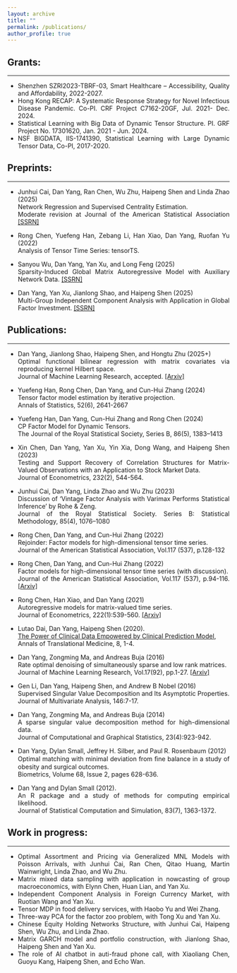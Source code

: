 ```yaml
---
layout: archive
title: ""
permalink: /publications/
author_profile: true
---
```

<style>
    ul {
        text-align: justify;
    }
</style>


## Grants:
--------------
<ul>
    <li>Shenzhen SZRI2023-TBRF-03, Smart Healthcare – Accessibility, Quality and Affordability, 2022-2027.</li>
    <li>Hong Kong RECAP: A Systematic Response Strategy for Novel Infectious Disease Pandemic. Co-PI. CRF Project C7162-20GF, Jul. 2021- Dec. 2024.</li>
    <li>Statistical Learning with Big Data of Dynamic Tensor Structure. PI. GRF Project No. 17301620, Jan. 2021 - Jun. 2024.</li>
    <li>NSF BIGDATA, IIS-1741390, Statistical Learning with Large Dynamic Tensor Data, Co-PI, 2017-2020.</li>
</ul>

## Preprints:
--------------
- Junhui Cai, Dan Yang, Ran Chen, Wu Zhu, Haipeng Shen and Linda Zhao (2025) <br>
Network Regression and Supervised Centrality Estimation. <br> Moderate revision at Journal of the American Statistical Association [[SSRN]](https://papers.ssrn.com/sol3/papers.cfm?abstract_id=3963523)

- Rong Chen, Yuefeng Han, Zebang Li, Han Xiao, Dan Yang, Ruofan Yu (2022) <br> Analysis of Tensor Time Series: tensorTS.

- Sanyou Wu, Dan Yang, Yan Xu, and Long Feng (2025) <br> Sparsity-Induced Global Matrix Autoregressive Model with Auxiliary Network Data. [[SSRN]](https://papers.ssrn.com/sol3/papers.cfm?abstract_id=5174546)

- Dan Yang, Yan Xu, Jianlong Shao, and Haipeng Shen (2025) <br> Multi-Group Independent Component Analysis with Application in Global Factor Investment. [[SSRN]](https://papers.ssrn.com/sol3/papers.cfm?abstract_id=5635411)

## Publications:
--------------
- Dan Yang, Jianlong Shao, Haipeng Shen, and Hongtu Zhu (2025+) <br> Optimal functional bilinear regression with matrix covariates via reproducing kernel Hilbert space. <br> Journal of Machine Learning Research, accepted. 
[[Arxiv]](http://arxiv.org/abs/2311.12597)

- Yuefeng Han, Rong Chen, Dan Yang, and Cun-Hui Zhang (2024) <br> Tensor factor model estimation by iterative projection. <br> Annals of Statistics, 52(6), 2641-2667

- Yuefeng Han, Dan Yang, Cun-Hui Zhang and Rong Chen (2024) <br> CP Factor Model for Dynamic Tensors. <br> The Journal of the Royal Statistical Society, Series B, 86(5), 1383–1413

- Xin Chen, Dan Yang, Yan Xu, Yin Xia, Dong Wang, and Haipeng Shen (2023) <br> Testing and Support Recovery of Correlation Structures for Matrix-Valued Observations with an Application to Stock Market Data. <br> Journal of Econometrics, 232(2), 544-564.

- Junhui Cai, Dan Yang, Linda Zhao and Wu Zhu (2023) <br> Discussion of ‘Vintage Factor Analysis with Varimax Performs Statistical Inference’ by Rohe & Zeng. <br> Journal of the Royal Statistical Society. Series B: Statistical Methodology, 85(4), 1076–1080

- Rong Chen, Dan Yang, and Cun-Hui Zhang (2022) <br> Rejoinder: Factor models for high-dimensional tensor time series. <br> Journal of the American Statistical Association, Vol.117 (537), p.128-132

- Rong Chen, Dan Yang, and Cun-Hui Zhang (2022) <br> Factor models for high-dimensional tensor time series (with discussion). <br> Journal of the American Statistical Association, Vol.117 (537), p.94-116. [[Arxiv]](https://arxiv.org/abs/1905.07530)

- Rong Chen, Han Xiao, and Dan Yang (2021) <br> Autoregressive models for matrix-valued time series. <br> Journal of Econometrics, 222(1):539-560. [[Arxiv]](https://arxiv.org/abs/1812.08916)

- Lutao Dai, Dan Yang, Haipeng Shen (2020). <br> [The Power of Clinical Data Empowered by Clinical Prediction Model](https://atm.amegroups.org/article/view/36493/pdf), <br> Annals of Translational Medicine, 8, 1-4.

- Dan Yang, Zongming Ma, and Andreas Buja (2016) <br> Rate optimal denoising of simultaneously sparse and low rank matrices. <br> Journal of Machine Learning Research, Vol.17(92), pp.1-27. [[Arxiv]](https://arxiv.org/abs/1405.0338)

- Gen Li, Dan Yang, Haipeng Shen, and Andrew B Nobel (2016) <br> Supervised Singular Value Decomposition and Its Asymptotic Properties. <br> Journal of Multivariate Analysis, 146:7-17.

- Dan Yang, Zongming Ma, and Andreas Buja (2014) <br> A sparse singular value decomposition method for high-dimensional data. <br> Journal of Computational and Graphical Statistics, 23(4):923-942.

- Dan Yang, Dylan Small, Jeffrey H. Silber, and Paul R. Rosenbaum (2012) <br> Optimal matching with minimal deviation from ﬁne balance in a study of obesity and surgical outcomes. <br> Biometrics, Volume 68, Issue 2, pages 628-636.

- Dan Yang and Dylan Small (2012). <br> An R package and a study of methods for computing empirical likelihood. <br> Journal of Statistical Computation and Simulation, 83(7), 1363-1372.

## Work in progress:
--------------
- Optimal Assortment and Pricing via Generalized MNL Models with Poisson Arrivals, with Junhui Cai, Ran Chen, Qitao Huang, Martin Wainwright, Linda Zhao, and Wu Zhu.
- Matrix mixed data sampling with application in nowcasting of group macroeconomics, with Elynn Chen, Huan Lian, and Yan Xu.
- Independent Component Analysis in Foreign Currency Market, with Ruotian Wang and Yan Xu.
- Tensor MDP in food delivery services, with Haobo Yu and Wei Zhang.
- Three-way PCA for the factor zoo problem, with Tong Xu and Yan Xu.
- Chinese Equity Holding Networks Structure, with Junhui Cai, Haipeng Shen, Wu Zhu, and Linda Zhao.
- Matrix GARCH model and portfolio construction, with Jianlong Shao, Haipeng Shen and Yan Xu.
- The role of AI chatbot in auti-fraud phone call, with Xiaoliang Chen, Guoyu Kang, Haipeng Shen, and Echo Wan.

